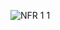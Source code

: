 ![NFR 1 1](https://github.com/oleksandrblazhko/ai-213-hrushov/assets/101941157/98c92f8a-27df-4bb9-9d91-3ca4dc3b1cf0)
